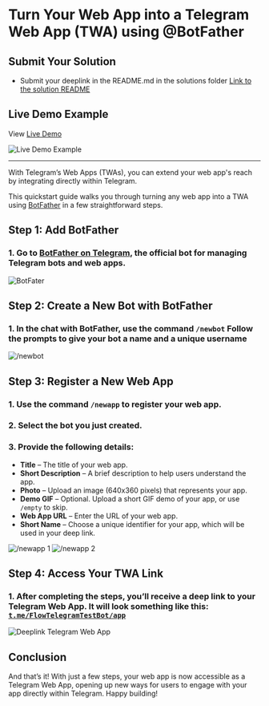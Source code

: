 # Turn Your Web App into a Telegram Web App (TWA) using @BotFather

## Submit Your Solution

-   Submit your deeplink in the README.md in the solutions folder [Link to the solution README](solution/readme.md)

## Live Demo Example

View [Live Demo](http://t.me/FlowTelegramTestBot/app)

![Live Demo Example](../assets/image/image1.gif)

---

With Telegram’s Web Apps (TWAs), you can extend your web app's reach by integrating directly within Telegram.

This quickstart guide walks you through turning any web app into a TWA using [BotFather](https://t.me/BotFather) in a few straightforward steps.

## Step 1: Add BotFather

### 1. Go to [BotFather on Telegram](https://t.me/BotFather), the official bot for managing Telegram bots and web apps.

![BotFater](../assets/image/image2.webp)

## Step 2: Create a New Bot with BotFather

### 1. In the chat with BotFather, use the command `/newbot` Follow the prompts to give your bot a name and a unique username

![/newbot](../assets/image/image3.webp)

## Step 3: Register a New Web App

### 1. Use the command `/newapp` to register your web app.

### 2. Select the bot you just created.

### 3. Provide the following details:

-   **Title** – The title of your web app.
-   **Short Description** – A brief description to help users understand the app.
-   **Photo** – Upload an image (640x360 pixels) that represents your app.
-   **Demo GIF** – Optional. Upload a short GIF demo of your app, or use `/empty` to skip.
-   **Web App URL** – Enter the URL of your web app.
-   **Short Name** – Choose a unique identifier for your app, which will be used in your deep link.

![/newapp 1](../assets/image/image4.webp)
![/newapp 2](../assets/image/image5.webp)

## **Step 4:** Access Your TWA Link

### 1. After completing the steps, you’ll receive a deep link to your Telegram Web App. It will look something like this: [`t.me/FlowTelegramTestBot/app`](t.me/FlowTelegramTestBot/app)

![Deeplink Telegram Web App](../assets/image/image6.webp)

## Conclusion

And that’s it! With just a few steps, your web app is now accessible as a Telegram Web App, opening up new ways for users to engage with your app directly within Telegram. Happy building!

